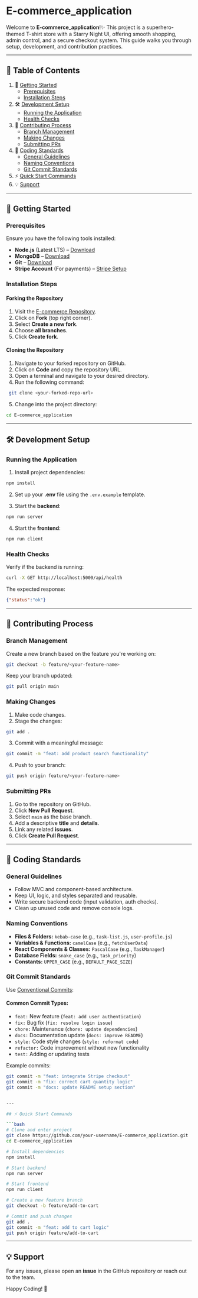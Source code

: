 # E-commerce_application


Welcome to **E-commerce_application**!✨ This project is a superhero-themed T-shirt store with a Starry Night UI, offering smooth shopping, admin control, and a secure checkout system. This guide walks you through setup, development, and contribution practices.

---

## 📑 Table of Contents

1. 🚀 [Getting Started](#getting-started)
   - [Prerequisites](#prerequisites)
   - [Installation Steps](#installation-steps)
2. 🛠️ [Development Setup](#development-setup)
   - [Running the Application](#running-the-application)
   - [Health Checks](#health-checks)
3. 📝 [Contributing Process](#contributing-process)
   - [Branch Management](#branch-management)
   - [Making Changes](#making-changes)
   - [Submitting PRs](#submitting-prs)
4. 🚀 [Coding Standards](#coding-standards)
   - [General Guidelines](#general-guidelines)
   - [Naming Conventions](#naming-conventions)
   - [Git Commit Standards](#git-commit-standards)
5. ⚡ [Quick Start Commands](#quick-start-commands)
6. 💡 [Support](#support)
---

## 🚀 Getting Started

### Prerequisites

Ensure you have the following tools installed:

- **Node.js** (Latest LTS) – [Download](https://nodejs.org/)
- **MongoDB** – [Download](https://www.mongodb.com/try/download/community)
- **Git** – [Download](https://git-scm.com/)
- **Stripe Account** (For payments) – [Stripe Setup](https://stripe.com)

### Installation Steps

#### Forking the Repository

1. Visit the [E-commerce Repository](https://github.com/your-username/E-Commerce_application).
2. Click on **Fork** (top right corner).
3. Select **Create a new fork**.
4. Choose **all branches**.
5. Click **Create fork**.
   
#### Cloning the Repository

1. Navigate to your forked repository on GitHub.
2. Click on **Code** and copy the repository URL.
3. Open a terminal and navigate to your desired directory.
4. Run the following command:

```bash
 git clone <your-forked-repo-url>
```

5. Change into the project directory:

```bash
cd E-commerce_application
```

---

## 🛠️ Development Setup

### Running the Application

1. Install project dependencies:

```bash
npm install
```

2. Set up your **.env** file using the `.env.example` template.

3. Start the **backend**:

```bash
npm run server
```

4. Start the **frontend**:

```bash
npm run client
```

### Health Checks

Verify if the backend is running:

```bash
curl -X GET http://localhost:5000/api/health
```

The expected response:

```json
{"status":"ok"}
```

---

## 📝 Contributing Process

### Branch Management

Create a new branch based on the feature you're working on:

```bash
git checkout -b feature/<your-feature-name>
```

Keep your branch updated:

```bash
git pull origin main
```

### Making Changes

1. Make code changes.
2. Stage the changes:

```bash
git add .
```

3. Commit with a meaningful message:

```bash
git commit -m "feat: add product search functionality"
```

4. Push to your branch:

```bash
git push origin feature/<your-feature-name>
```

### Submitting PRs

1. Go to the repository on GitHub.
2. Click **New Pull Request**.
3. Select `main` as the base branch.
4. Add a descriptive **title** and **details**.
5. Link any related **issues**.
6. Click **Create Pull Request**.

---

## 🚀 Coding Standards

### General Guidelines

- Follow MVC and component-based architecture.
- Keep UI, logic, and styles separated and reusable.
- Write secure backend code (input validation, auth checks).
- Clean up unused code and remove console logs.

### Naming Conventions

- **Files & Folders:** `kebab-case` (e.g., `task-list.js`, `user-profile.js`)
- **Variables & Functions:** `camelCase` (e.g., `fetchUserData`)
- **React Components & Classes:** `PascalCase` (e.g., `TaskManager`)
- **Database Fields:** `snake_case` (e.g., `task_priority`)
- **Constants:** `UPPER_CASE` (e.g., `DEFAULT_PAGE_SIZE`)

### Git Commit Standards

Use [Conventional Commits](https://www.conventionalcommits.org/):

#### Common Commit Types:

- `feat:` New feature (`feat: add user authentication`)
- `fix:` Bug fix (`fix: resolve login issue`)
- `chore:` Maintenance (`chore: update dependencies`)
- `docs:` Documentation update (`docs: improve README`)
- `style:` Code style changes (`style: reformat code`)
- `refactor:` Code improvement without new functionality
- `test:` Adding or updating tests

Example commits:

```bash
git commit -m "feat: integrate Stripe checkout"
git commit -m "fix: correct cart quantity logic"
git commit -m "docs: update README setup section"


---

## ⚡ Quick Start Commands

```bash
# Clone and enter project
git clone https://github.com/your-username/E-commerce_application.git
cd E-commerce_application

# Install dependencies
npm install

# Start backend
npm run server

# Start frontend
npm run client

# Create a new feature branch
git checkout -b feature/add-to-cart

# Commit and push changes
git add .
git commit -m "feat: add to cart logic"
git push origin feature/add-to-cart
```

---

## 💡 Support

For any issues, please open an **issue** in the GitHub repository or reach out to the team.

Happy Coding! 🚀

